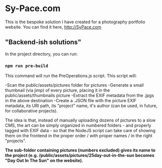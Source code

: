 # Sy-Pace.com

This is the bespoke solution I have created for a photography portfolio website. You can find it here, http://SyPace.com


## "Backend-ish solutions"

In the project directory, you can run:

### `npm run pre-build`

This command will run the PreOperations.js script. 
This script will: 

-Scan the public/assets/pictures folder for pictures
-Generate a small thumbnail (via jimp) of every picture, placing it in the public/assets/thumbnails picture
-Extract the EXIF metadata from the .jpgs in the above destination
-Create a .JSON file with the picture EXIF metadata, its URI path, its "project" name, it's author (can be used, in future, for collaborative projects).

The idea is that, instead of manually uploading dozens of pictures to a slow CMS, the art can be simply organized in numbered folders - and properly tagged with EXIF data - so that the NodeJS script can take care of showing them on the frontend in the proper order / with proper names / in the right "projects".

**The sub-folder containing pictures (numbers excluded) gives its name to the project (e.g. /public/assets/pictures/25day-out-in-the-sun becomes "Day Out In The Sun" on the website).**
